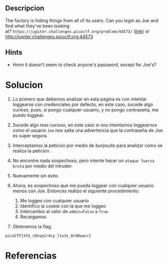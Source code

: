 
## Descripcion

The factory is hiding things from all of its users. Can you login as Joe and find what they've been looking at? `https://jupiter.challenges.picoctf.org/problem/44573/` ([link](https://jupiter.challenges.picoctf.org/problem/44573/)) or http://jupiter.challenges.picoctf.org:44573

## Hints
- Hmm it doesn't seem to check anyone's password, except for Joe's?

# Solucion

1. Lo primero que debemos analizar en esta pagina es con intentar loggearse con credenciales por defecto, en este caso, sucede algo curioso, pues, si pongo cualquier usuario, y no pongo contraseña, me puedo loggear.

2. Sucede algo mas curioso, en este caso si nos intentamos loggearnos como el usuario `Joe` nos salta una advertencia que la contraseña de Joe es super segura.

3. Interceptamos la peticion por medio de burpsuite para analizar como se realiza la peticion.

4. No encontre nada sospechoso, pero intente hacer un `ataque fuerza bruta` por medio del intruder.
5. Nuevamente sin exito.
6. Ahora, es sospechoso que me pueda loggear con cualquier usuario menos con Joe. Entonces realizo el siguiente procedimiento:
	1. Me loggeo con cualquier usuario
	2. Identifico la cookie con la que me loggeo
	3. Intercambio al valor de `admin=False` a `True`
	4. Recargamos
7. Obtenemos la flag.
```
picoCTF{th3_c0nsp1r4cy_l1v3s_0c98aacc}
```


# Referencias
